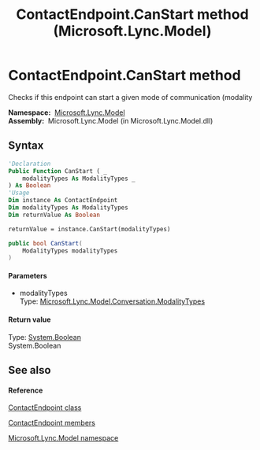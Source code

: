 ﻿---
title: ContactEndpoint.CanStart method  (Microsoft.Lync.Model)
TOCTitle: 'CanStart method '
ms:assetid: M:Microsoft.Lync.Model.ContactEndpoint.CanStart(Microsoft.Lync.Model.Conversation.ModalityTypes)_DI_3_UC_OCS14MrefLyncWPF
ms:mtpsurl: https://msdn.microsoft.com/en-us/library/microsoft.lync.model.contactendpoint.canstart(v=office.15)
ms:contentKeyID: 48597529
ms.date: 07/28/2014
mtps_version: v=office.15
f1_keywords:
- Microsoft.Lync.Model.ContactEndpoint.CanStart
dev_langs:
- CSharp
- JScript
- VB
- other
---

# ContactEndpoint.CanStart method

Checks if this endpoint can start a given mode of communication (modality

**Namespace:**  [Microsoft.Lync.Model](microsoft-lync-model-namespace_2.md)  
**Assembly:**  Microsoft.Lync.Model (in Microsoft.Lync.Model.dll)

## Syntax

``` vb
'Declaration
Public Function CanStart ( _
    modalityTypes As ModalityTypes _
) As Boolean
'Usage
Dim instance As ContactEndpoint
Dim modalityTypes As ModalityTypes
Dim returnValue As Boolean

returnValue = instance.CanStart(modalityTypes)
```

``` csharp
public bool CanStart(
    ModalityTypes modalityTypes
)
```

#### Parameters

  - modalityTypes  
    Type: [Microsoft.Lync.Model.Conversation.ModalityTypes](modalitytypes-enumeration-microsoft-lync-model-conversation_2.md)  

#### Return value

Type: [System.Boolean](http://msdn2.microsoft.com/en-us/library/a28wyd50)  
System.Boolean  

## See also

#### Reference

[ContactEndpoint class](contactendpoint-class-microsoft-lync-model_2.md)

[ContactEndpoint members](contactendpoint-members-microsoft-lync-model_2.md)

[Microsoft.Lync.Model namespace](microsoft-lync-model-namespace_2.md)

